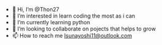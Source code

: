 - 👋 Hi, I’m @Thon27
- 👀 I’m interested in learn coding the most as i can
- 🌱 I’m currently learning python
- 💞️ I’m looking to collaborate on pojects that helps to grow
- 📫 How to reach me Isunayoshi11@outlook.com

<!---
Thon27/Thon27 is a ✨ special ✨ repository because its `README.md` (this file) appears on your GitHub profile.
You can click the Preview link to take a look at your changes.
--->
